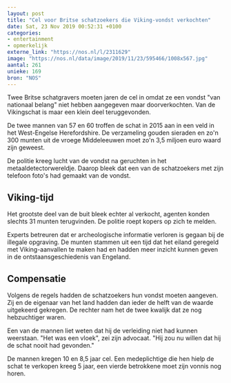 ```yaml
---
layout: post
title: "Cel voor Britse schatzoekers die Viking-vondst verkochten"
date: Sat, 23 Nov 2019 00:52:31 +0100
categories: 
- entertainment 
- opmerkelijk 
externe_link: "https://nos.nl/l/2311629"
image: "https://nos.nl/data/image/2019/11/23/595466/1008x567.jpg"
aantal: 261
unieke: 169
bron: "NOS"
---
```


<p>Twee Britse schatgravers moeten jaren de cel in omdat ze een vondst "van nationaal belang" niet hebben aangegeven maar doorverkochten. Van de Vikingschat is maar een klein deel teruggevonden.</p>
<p>De twee mannen van 57 en 60 troffen de schat in 2015 aan in een veld in het West-Engelse Herefordshire. De verzameling gouden sieraden en zo'n 300 munten uit de vroege Middeleeuwen moet zo'n 3,5 miljoen euro waard zijn geweest.</p>
<p>De politie kreeg lucht van de vondst na geruchten in het metaaldetectorwereldje. Daarop bleek dat een van de schatzoekers met zijn telefoon foto's had gemaakt van de vondst.</p>
<h2>Viking-tijd</h2>
<p>Het grootste deel van de buit bleek echter al verkocht, agenten konden slechts 31 munten terugvinden. De politie roept kopers op zich te melden.</p>
<p>Experts betreuren dat er archeologische informatie verloren is gegaan bij de illegale opgraving. De munten stammen uit een tijd dat het eiland geregeld met Viking-aanvallen te maken had en hadden meer inzicht kunnen geven in de ontstaansgeschiedenis van Engeland.</p>
<h2>Compensatie</h2>
<p>Volgens de regels hadden de schatzoekers hun vondst moeten aangeven. Zij en de eigenaar van het land hadden dan ieder de helft van de waarde uitgekeerd gekregen. De rechter nam het de twee kwalijk dat ze nog hebzuchtiger waren.</p>
<p>Een van de mannen liet weten dat hij de verleiding niet had kunnen weerstaan. "Het was een vloek", zei zijn advocaat. "Hij zou nu willen dat hij de schat nooit had gevonden."</p>
<p>De mannen kregen 10 en 8,5 jaar cel. Een medeplichtige die hen hielp de schat te verkopen kreeg 5 jaar, een vierde betrokkene moet zijn vonnis nog horen.</p>
